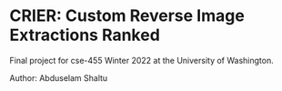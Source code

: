 # CRIER: Custom Reverse Image Extractions Ranked

Final project for cse-455 Winter 2022 at the University of Washington.

Author: Abduselam Shaltu
